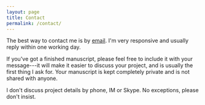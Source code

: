 ```yaml
---
layout: page
title: Contact
permalink: /contact/
---
```


The best way to contact me is by [email](mailto:phillip@gessertbooks.com). I'm very responsive and usually reply within one working day. 

If you've got a finished manuscript, please feel free to include it with your message---it will make it easier to discuss your project, and is usually the first thing I ask for. Your manuscript is kept completely private and is not shared with anyone.

I don't discuss project details by phone, IM or Skype. No exceptions, please don't insist.